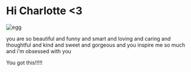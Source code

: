 # Hi Charlotte <3 


<img src="egg.jpg" alt="egg">


you are so beautiful and funny and smart and loving and caring and thoughtful and kind and sweet and gorgeous and you inspire me so much and i'm obsessed with you

You got this!!!!!
